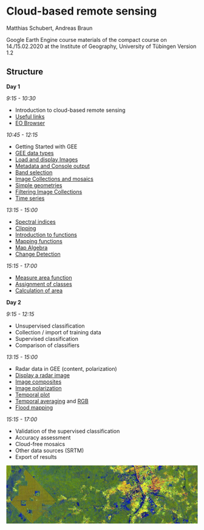 # Cloud-based remote sensing
Matthias Schubert, Andreas Braun

Google Earth Engine course materials of the compact course on 14./15.02.2020 at the Institute of Geography, University of Tübingen
Version 1.2

## Structure

**Day 1**

*9:15 - 10:30*
- Introduction to cloud-based remote sensing
- [Useful links](https://github.com/Geo-Uni-Tuebingen/GEE/blob/master/useful_links.md)
- [EO Browser](https://apps.sentinel-hub.com/eo-browser/)

*10:45 - 12:15*
- Getting Started with GEE
- [GEE data types](https://github.com/Geo-Uni-Tuebingen/GEE/blob/master/scripts/S2_GEE_data_types.js)
- [Load and display Images](https://github.com/Geo-Uni-Tuebingen/GEE/blob/master/scripts/S2_Load_and_display_images.js)
- [Metadata and Console output](https://github.com/Geo-Uni-Tuebingen/GEE/blob/master/scripts/S2_Metadata_and_Console_output.js)
- [Band selection](https://github.com/Geo-Uni-Tuebingen/GEE/blob/master/scripts/S2_Band_selection.js)
- [Image Collections and mosaics](https://github.com/Geo-Uni-Tuebingen/GEE/blob/master/scripts/S2_Image_Collections_and_mosaics.js)
- [Simple geometries](https://github.com/Geo-Uni-Tuebingen/GEE/blob/master/scripts/S2_Simple_geometries.js)
- [Filtering Image Collections](https://github.com/Geo-Uni-Tuebingen/GEE/blob/master/scripts/S2_Filtering_Image_Collections.js)
- [Time series](https://github.com/Geo-Uni-Tuebingen/GEE/blob/master/scripts/S2_Time_series.js)

*13:15 - 15:00* 
- [Spectral indices](https://github.com/Geo-Uni-Tuebingen/GEE/blob/master/scripts/S2_Spectral_indices.js) 
- [Clipping](https://github.com/Geo-Uni-Tuebingen/GEE/blob/master/scripts/S2_Clipping.js)
- [Introduction to functions](https://github.com/Geo-Uni-Tuebingen/GEE/blob/master/scripts/S2_Introduction_to_functions.js)
- [Mapping functions](https://github.com/Geo-Uni-Tuebingen/GEE/blob/master/scripts/S2_Mapping_functions.js)
- [Map Algebra](https://github.com/Geo-Uni-Tuebingen/GEE/blob/master/scripts/S2_Map_Algebra.js)
- [Change Detection](https://github.com/Geo-Uni-Tuebingen/GEE/blob/master/scripts/S2_Change_detection.js)

*15:15 - 17:00*
- [Measure area function](https://github.com/Geo-Uni-Tuebingen/GEE/blob/master/scripts/S2_Measure_area_function.js)
- [Assignment of classes](https://github.com/Geo-Uni-Tuebingen/GEE/blob/master/scripts/S2_Assignment_of_classes.js)
- [Calculation of area](https://github.com/Geo-Uni-Tuebingen/GEE/blob/master/scripts/S2_Calculation_of_area.js)

**Day 2**

*9:15 - 12:15*
- Unsupervised classification
- Collection / import of training data
- Supervised classification
- Comparison of classifiers

*13:15 - 15:00*
- Radar data in GEE (content, polarization)
- [Display a radar image](https://github.com/Geo-Uni-Tuebingen/GEE/blob/master/scripts/S1_single_image.js)
- [Image composites](https://github.com/Geo-Uni-Tuebingen/GEE/blob/master/scripts/S1_image_composite.js)
- [Image polarization](https://github.com/Geo-Uni-Tuebingen/GEE/blob/master/scripts/S1_polarization)
- [Temporal plot](https://github.com/Geo-Uni-Tuebingen/GEE/blob/master/scripts/S1_temporal_plot.js)
- [Temporal averaging](https://github.com/Geo-Uni-Tuebingen/GEE/blob/master/scripts/S1_temporal_average.js) and [RGB](https://github.com/Geo-Uni-Tuebingen/GEE/blob/master/scripts/S1_temporal_average_RGB.js)
- [Flood mapping](https://github.com/Geo-Uni-Tuebingen/GEE/blob/master/scripts/S1_flood_mapping.js)

*15:15 - 17:00*
- Validation of the supervised classification
- Accuracy assessment
- Cloud-free mosaics
- Other data sources (SRTM)
- Export of results


![Palm Oil plantations near a city in Nigeria](https://github.com/Geo-Uni-Tuebingen/GEE/blob/master/imgs/PalmOil%20thin.jpg)
